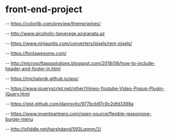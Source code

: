 # front-end-project

--  https://colorlib.com/preview/theme/wines/

--  http://www.alcoholic-beverage.azgranata.az

--  https://www.ninjaunits.com/converters/pixels/rem-pixels/

--  https://fontawesome.com/

--  http://microsoftaspsolutions.blogspot.com/2018/06/how-to-include-header-and-footer-in.html

--  https://michalsnik.github.io/aos/

--  https://www.jqueryscript.net/other/Vimeo-Youtube-Video-Popup-Plugin-jQuery.html

--  https://gist.github.com/danrovito/977bcb97c9c2dfd3398a

--  https://www.inventpartners.com/open-source/flexible-responsive-burger-menu

--  http://jsfiddle.net/harshdand/593Lqqnm/2/